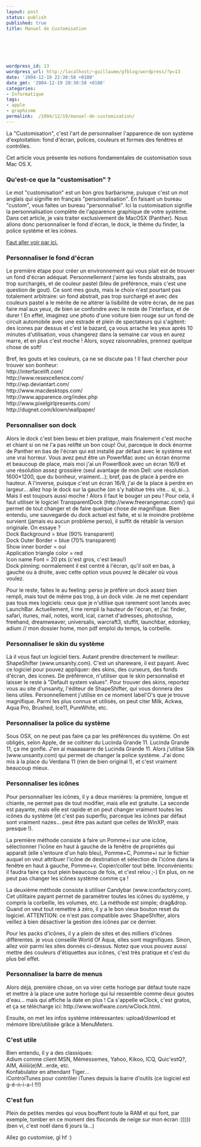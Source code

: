 ```yaml
---
layout: post
status: publish
published: true
title: Manuel de Customisation

  
  



wordpress_id: 13
wordpress_url: http://localhost/~guillaume/gfblog/wordpress/?p=13
date: '2004-12-19 22:30:58 +0100'
date_gmt: '2004-12-19 20:30:58 +0100'
categories:
- Informatique
tags:
- apple
- graphisme
permalink:  /2004/12/19/manuel-de-customisation/
---
```

<p>La "Customisation", c'est l'art de personnaliser l'apparence de son système d'exploitation: fond d'écran, polices, couleurs et formes des fenêtres et contrôles.</p>
<p>Cet article vous présente les notions fondamentales de customisation sous Mac OS X.</p>
<h3>Qu'est-ce que la &quot;customisation&quot; ?</h3>
<p>Le mot &quot;customisation&quot; est un bon gros barbarisme, puisque c'est un mot anglais qui signifie en fran&ccedil;ais &quot;personnalisation&quot;. En faisant un bureau &quot;custom&quot;, vous faites un bureau &quot;personnalis&eacute;&quot;. Ici la customisation signifie la personnalisation compl&egrave;te de l'apparence graphique de votre syst&egrave;me. Dans cet article, je vais traiter exclusivement de MacOSX (Panther). Nous allons donc personnaliser le fond d'&eacute;cran, le dock, le th&egrave;me du finder, la police syst&egrave;me et les ic&ocirc;nes. </p>
<p><a href="http://valhalla.gfblog.com/ressources/screen/screen.htm">Faut aller voir par ici. </a></p>
<h3>Personnaliser le fond d'&eacute;cran</h3>
<p>Le premi&egrave;re &eacute;tape pour cr&eacute;er un environnement qui vous plait est de trouver un fond d'&eacute;cran ad&eacute;quat. Personnellement j'aime les fonds abstraits, pas trop surcharg&eacute;s, et de couleur pastel (bleu de pr&eacute;f&eacute;rence, mais c'est une question de gout). Ce sont mes gouts, mais le choix n'est pourtant pas totalement arbitraire: un fond abstrait, pas trop surcharg&eacute; et avec des couleurs pastel a le m&eacute;rite de ne alt&eacute;rer la lisibilit&eacute; de votre &eacute;cran, de ne pas faire mal aux yeux, de bien se confondre avec le reste de l'interface, et de durer ! En effet, imaginez une photo d'une voiture bien rouge sur un fond de circuit automobile avec une estrade et plein de spectateurs qui s'agitent: des icones par dessus et c'est le bazard, &ccedil;a vous arrache les yeux apr&egrave;s 10 minutes d'utilisation, vous changerez dans la semaine car vous en aurez marre, et en plus c'est moche ! Alors, soyez raisonnables, prennez quelque chose de soft! </p>
<p>Bref, les gouts et les couleurs, &ccedil;a ne se discute pas ! Il faut chercher pour trouver son bonheur:<br />
  http://interfacelift.com/<br />
  http://www.resexcellence.com/<br />
  http://wp.deviantart.com/<br />
  http://www.macdesktops.com/<br />
  http://www.apparence.org/index.php<br />
  http://www.pixelgirlpresents.com/<br />
  http://dugnet.com/klown/wallpaper/</p>
<h3>Personnaliser son dock</h3>
<p>Alors le dock c'est bien beau et bien pratique, mais finalement c'est moche et chiant si on ne l'a pas relift&eacute; un bon coup! Oui, parceque le dock &eacute;norme de Panther en bas de l'&eacute;cran qui est install&eacute; par d&eacute;faut avec le syst&egrave;me est une vrai horreur. Vous avez peut &ecirc;tre un PowerMac avec un &eacute;cran &eacute;norme et beaucoup de place, mais moi j'ai un PowerBook avec un &eacute;cran 16/9 et une r&eacute;solution assez grossi&egrave;re (seul avantage de mon Dell: une r&eacute;solution 1600*1200, que du bonheur, vraiment...); bref, pas de place &agrave; perdre en hauteur. A l'inverse, puisque c'est un &eacute;cran 16/9, j'ai de la place &agrave; perdre en largeur... allez hop le dock sur la gauche (on s'y habitue tr&egrave;s vite... si, si...). Mais il est toujours aussi moche ! Alors il faut le bouger un peu ! Pour cela, il faut utiliser le logiciel TransparentDock (http://www.freerangemac.com/) qui permet de tout changer et de faire quelque chose de magnifique. Bien entendu, une sauvegarde du dock actuel est faite, et si le moindre probl&egrave;me survient (jamais eu aucun probl&egrave;me perso), il suffit de r&eacute;tablir la version originale. On essaye ? <br />
  Dock Background = blue (90% transparent)<br />
  Dock Outer Border = blue (70% transparent)<br />
  Show inner border = oui<br />
  Application triangle color = red<br />
  Icon name Font = 20 pts (c'est gros, c'est beau!)<br />
  Dock pinning: normalement il est centr&eacute; &agrave; l'&eacute;cran, qu'il soit en bas, &agrave; gauche ou &agrave; droite, avec cette option vous pouvez le d&eacute;caler o&ugrave; vous voulez.</p>
<p>Pour le reste, faites le au feeling: perso je pr&eacute;f&egrave;re un dock assez bien rempli, mais tout de m&ecirc;me pas trop, &agrave; un dock vide. Je ne met cependant pas tous mes logiciels: ceux que je n'utilise que rarement sont lanc&eacute;s avec LaunchBar. Actuellement, il me rempli la hauteur de l'&eacute;cran, et j'ai: finder, safari, itunes, mail, notes, word, ical, carnet d'adresses, photoshop, freehand, dreamweaver, universalis, warcraft3, stuffit, launchbar, edonkey, adium // mon dossier home, mon pdf emploi du temps, la corbeille.</p>
<h3>Personnaliser le skin du syst&egrave;me</h3>
<p>L&agrave; il vous faut un logiciel tiers. Autant prendre directement le meilleur: ShapeShifter (www.unsanity.com). C'est un shareware, il est payant. Avec ce logiciel pour pouvez appliquer: des skins, des curseurs, des fonds d'&eacute;cran, des icones. De pr&eacute;f&eacute;rence, n'utiliser que le skin personnalis&eacute; et laisser le reste &agrave; &quot;Default system values&quot;. Pour trouver des skins, reportez vous au site d'unsanity, l'&eacute;diteur de ShapeShifter, qui vous donnera des liens utiles. Personnellement j'utilise en ce moment label'O's que je trouve magnifique. Parmi les plus connus et utilis&eacute;s, on peut citer Milk, Ackwa, Aqua Pro, Brushed, Ice11, PureWhite, etc.</p>
<h3>Personnaliser la police du syst&egrave;me</h3>
<p>Sous OSX, on ne peut pas faire &ccedil;a par les pr&eacute;f&eacute;rences du syst&egrave;me. On est oblig&eacute;s, selon Apple, de se coltiner du Lucinda Grande 11. Lucinda Grande 11, &ccedil;a me gonfle. J'en ai maaaaaarre de Lucinda Grande 11. Alors j'utilise Silk (www.unsanity.com) qui permet de changer la police syst&egrave;me. J'ai donc mis &agrave; la place du Verdana 11 (rien de bien original !), et c'est vraiment beaucoup mieux.</p>
<h3>Personnaliser les ic&ocirc;nes</h3>
<p>Pour personnaliser les ic&ocirc;nes, il y a deux mani&egrave;res: la premi&egrave;re, longue et chiante, ne permet pas de tout modifier, mais elle est gratuite. La seconde est payante, mais elle est rapide et on peut changer vraiment toutes les ic&ocirc;nes du syst&egrave;me (et c'est pas superflu, parceque les ic&ocirc;nes par d&eacute;faut sont vraiment nazes... peut &ecirc;tre pas autant que celles de WinXP, mais presque !).</p>
<p>La premi&egrave;re m&eacute;thode consiste &agrave; faire un Pomme+i sur une ic&ocirc;ne, s&eacute;lectionner l'ic&ocirc;ne en haut &agrave; gauche de la fen&ecirc;tre de propri&eacute;t&eacute;s qui appara&icirc;t (elle s'entoure d'un halo bleu), Pomme+C, Pomme+i sur le fichier auquel on veut attribuer l'ic&ocirc;ne de destination et s&eacute;lection de l'ic&ocirc;ne dans la fen&ecirc;tre en haut &agrave; gauche, Pomme+v. Copier/coller tout b&ecirc;te. Inconv&eacute;nients: il faudra faire &ccedil;a tout plein beaucoup de fois, et c'est relou ;-) En plus, on ne peut pas changer les ic&ocirc;nes syst&egrave;me comme &ccedil;a !</p>
<p>La deuxi&egrave;me m&eacute;thode consiste &agrave; utiliser Candybar (www.iconfactory.com). Cet utilitaire payant permet de param&eacute;trer toutes les ic&ocirc;nes du syst&egrave;me, y compris la corbeille, les volumes, etc. La m&eacute;thode est simple; drag&amp;drop. Quand on veut tout remettre &agrave; z&eacute;ro, il y a le bon vieux bouton reset du logiciel. ATTENTION: ce n'est pas compatible avec ShapeShifter, alors veillez &agrave; bien d&eacute;sactiver la gestion des ic&ocirc;nes par ce dernier.</p>
<p>Pour les packs d'ic&ocirc;nes, il y a plein de sites et des milliers d'ic&ocirc;nes diff&eacute;rentes. je vous conseille World Of Aqua, elles sont magnifiques. Sinon, allez voir parmi les sites donn&eacute;s ci-dessus. Notez que vous pouvez aussi mettre des couleurs d'&eacute;tiquettes aux ic&ocirc;nes, c'est tr&egrave;s pratique et c'est du plus bel effet.</p>
<h3>Personnaliser la barre de menus</h3>
<p>Alors d&eacute;j&agrave;, premi&egrave;re chose, on va virer cette horloge par d&eacute;faut toute naze et mettre &agrave; la place une autre horloge qui lui ressemble comme deux goutes d'eau... mais qui affiche la date en plus ! Ca s'appelle wClock, c'est gratos, et &ccedil;a se t&eacute;l&eacute;charge ici: http://www.wolfware.com/wClock.html.</p>
<p>Ensuite, on met les infos syst&egrave;me int&eacute;ressantes: upload/download et m&eacute;moire libre/utilis&eacute;e gr&acirc;ce &agrave; MenuMeters.</p>
<h3>C'est utile</h3>
<p>Bien entendu, il y a des classiques:<br />
  Adium comme client MSN, M&eacute;messemes, Yahoo, Kikoo, ICQ, Quic'estQ?, AIM, Aiiiiii(e)M...erde, etc.<br />
  Konfabulator en attendant Tiger...<br />
  iControlTunes pour contr&ocirc;ler iTunes depuis la barre d'outils (ce logiciel est g-&eacute;-n-i-a-l !!!)</p>
<h3>C'est fun</h3>
<p>Plein de petites merdes qui vous bouffent toute la RAM et qui font, par exemple, tomber en ce moment des floconds de neige sur mon &eacute;cran :))))) (ben vi, c'est no&euml;l dans 6 jours l&agrave;...)</p>
<p>Allez go customise, gl hf :)</p>

